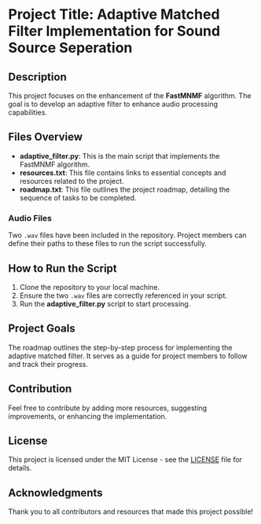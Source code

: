 # Project Title: Adaptive Matched Filter Implementation for Sound Source Seperation 

## Description
This project focuses on the enhancement of the **FastMNMF** algorithm. The goal is to develop an adaptive filter to enhance audio processing capabilities.

## Files Overview
- **adaptive_filter.py**: This is the main script that implements the FastMNMF algorithm.
- **resources.txt**: This file contains links to essential concepts and resources related to the project.
- **roadmap.txt**: This file outlines the project roadmap, detailing the sequence of tasks to be completed.

### Audio Files
Two `.wav` files have been included in the repository. Project members can define their paths to these files to run the script successfully.

## How to Run the Script
1. Clone the repository to your local machine.
2. Ensure the two `.wav` files are correctly referenced in your script.
3. Run the **adaptive_filter.py** script to start processing.

## Project Goals
The roadmap outlines the step-by-step process for implementing the adaptive matched filter. It serves as a guide for project members to follow and track their progress.

## Contribution
Feel free to contribute by adding more resources, suggesting improvements, or enhancing the implementation.

## License
This project is licensed under the MIT License - see the [LICENSE](LICENSE) file for details.

## Acknowledgments
Thank you to all contributors and resources that made this project possible!
